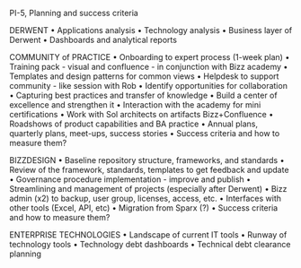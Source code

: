 PI-5, Planning and success criteria 

DERWENT 
• Applications analysis 
• Technology analysis
• Business layer of Derwent
• Dashboards and analytical reports

COMMUNITY of PRACTICE
• Onboarding to expert process (1-week plan)
• Training pack - visual and confluence - in conjunction with Bizz academy
• Templates and design patterns for common views
• Helpdesk to support community - like session with Rob
• Identify opportunities for collaboration
• Capturing best practices and transfer of knowledge
• Build a center of excellence and strengthen it
• Interaction with the academy for mini certifications
• Work with Sol architects on artifacts Bizz+Confluence
• Roadshows of product capabilities and BA practice
• Annual plans, quarterly plans, meet-ups, success stories
• Success criteria and how to measure them?

BIZZDESIGN
• Baseline repository structure,  frameworks, and standards
• Review of the framework, standards, templates to get feedback and update
• Governance procedure implementation - improve and publish
• Streamlining and management of projects (especially after Derwent)
• Bizz admin (x2) to backup, user group, licenses, access, etc.
• Interfaces with other tools (Excel, API, etc)
• Migration from Sparx (?) 
• Success criteria and how to measure them?

ENTERPRISE TECHNOLOGIES
• Landscape of current IT tools
• Runway of technology tools
• Technology debt dashboards
• Technical debt clearance planning
